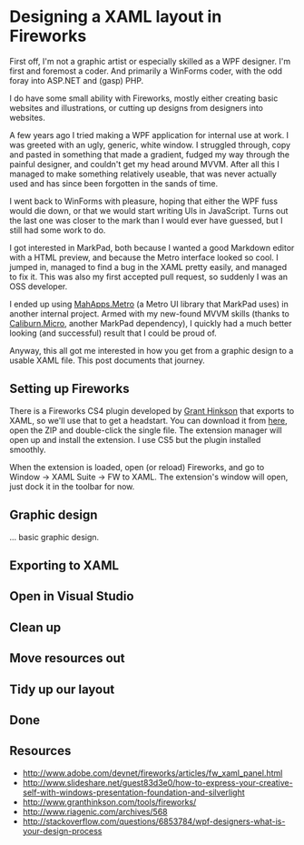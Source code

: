 Designing a XAML layout in Fireworks
====================================

First off, I'm not a graphic artist or especially skilled as a WPF designer. I'm first and foremost a coder. And primarily a WinForms coder, with the odd foray into ASP.NET and (gasp) PHP.

I do have some small ability with Fireworks, mostly either creating basic websites and illustrations, or cutting up designs from designers into websites.

A few years ago I tried making a WPF application for internal use at work. I was greeted with an ugly, generic, white window. I struggled through, copy and pasted in something that made a gradient, fudged my way through the painful designer, and couldn't get my head around MVVM. After all this I managed to make something relatively useable, that was never actually used and has since been forgotten in the sands of time.

I went back to WinForms with pleasure, hoping that either the WPF fuss would die down, or that we would start writing UIs in JavaScript. Turns out the last one was closer to the mark than I would ever have guessed, but I still had some work to do.

I got interested in MarkPad, both because I wanted a good Markdown editor with a HTML preview, and because the Metro interface looked so cool. I jumped in, managed to find a bug in the XAML pretty easily, and managed to fix it. This was also my first accepted pull request, so suddenly I was an OSS developer.

I ended up using [MahApps.Metro](http://mahapps.com/MahApps.Metro/) (a Metro UI library that MarkPad uses) in another internal project. Armed with my new-found MVVM skills (thanks to [Caliburn.Micro](http://caliburnmicro.codeplex.com/), another MarkPad dependency), I quickly had a much better looking (and successful) result that I could be proud of.

Anyway, this all got me interested in how you get from a graphic design to a usable XAML file. This post documents that journey.


## Setting up Fireworks

There is a Fireworks CS4 plugin developed by [Grant Hinkson](http://www.granthinkson.com) that exports to XAML, so we'll use that to get a headstart. You can download it from [here](http://www.granthinkson.com/tools/fireworks/), open the ZIP and double-click the single file. The extension manager will open up and install the extension. I use CS5 but the plugin installed smoothly.

When the extension is loaded, open (or reload) Fireworks, and go to Window -> XAML Suite -> FW to XAML. The extension's window will open, just dock it in the toolbar for now.


## Graphic design
... basic graphic design.

## Exporting to XAML

## Open in Visual Studio

## Clean up

## Move resources out

## Tidy up our layout

## Done

## Resources
- http://www.adobe.com/devnet/fireworks/articles/fw_xaml_panel.html
- http://www.slideshare.net/guest83d3e0/how-to-express-your-creative-self-with-windows-presentation-foundation-and-silverlight
- http://www.granthinkson.com/tools/fireworks/
- http://www.riagenic.com/archives/568
- http://stackoverflow.com/questions/6853784/wpf-designers-what-is-your-design-process

